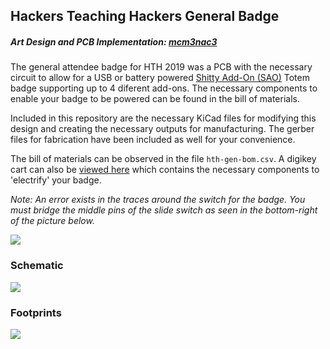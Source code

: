 ## Hackers Teaching Hackers General Badge

##### Art Design and PCB Implementation: [mcm3nac3](https://twitter.com/mcm3nac3)

The general attendee badge for HTH 2019 was a PCB with the necessary circuit to allow for a USB or battery powered [Shitty Add-On (SAO)](https://hackaday.io/project/52950-shitty-add-ons) Totem badge supporting up to 4 diferent add-ons. The necessary components to enable your badge to be powered can be found in the bill of materials.   

Included in this repository are the necessary KiCad files for modifying this design and creating the necessary outputs for manufacturing. The gerber files for fabrication have been included as well for your convenience.

The bill of materials can be observed in the file `hth-gen-bom.csv`. A digikey cart can also be [viewed here](https://www.digikey.com/short/p9q0p7) which contains the necessary components to 'electrify' your badge.


*Note: An error exists in the traces around the switch for the badge. You must bridge the middle pins of the slide switch as seen in the bottom-right of the picture below.*

![](https://i.imgur.com/deYARHel.jpg?1)


### Schematic
![](https://i.imgur.com/rS94bi0.png)


### Footprints
![](https://i.imgur.com/S0OoYPT.png)
